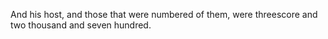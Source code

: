 And his host, and those that were numbered of them, were threescore and two thousand and seven hundred.
